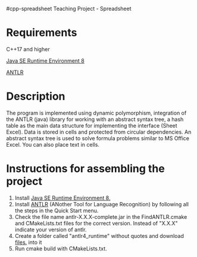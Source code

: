 #cpp-spreadsheet
Teaching Project - Spreadsheet

# Requirements
C++17 and higher

[Java SE Runtime Environment 8](https://www.oracle.com/java/technologies/downloads/#java8)

[ANTLR](https://www.antlr.org/)

# Description
The program is implemented using dynamic polymorphism, integration of the ANTLR (java) library for working with an abstract syntax tree, a hash table as the main data structure for implementing the interface (Sheet Excel). Data is stored in cells and protected from circular dependencies. An abstract syntax tree is used to solve formula problems similar to MS Office Excel. You can also place text in cells.

# Instructions for assembling the project
1. Install [Java SE Runtime Environment 8.](https://www.oracle.com/java/technologies/javase-jre8-downloads.html)
2. Install [ANTLR](https://www.antlr.org/) (ANother Tool for Language Recognition) by following all the steps in the Quick Start menu.
3. Check the file name antlr-X.X.X-complete.jar in the FindANTLR.cmake and CMakeLists.txt files for the correct version. Instead of "X.X.X" indicate your version of antlr.
4. Create a folder called "antlr4_runtime" without quotes and download [files.](https://github.com/antlr/antlr4/tree/master/runtime/Cpp) into it
5. Run cmake build with CMakeLists.txt.
